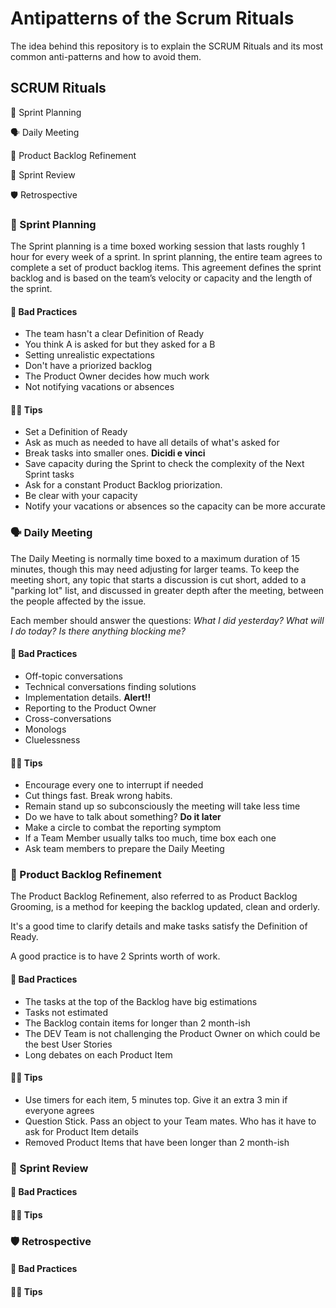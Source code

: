 # Antipatterns of the Scrum Rituals

The idea behind this repository is to explain the SCRUM Rituals and its most common anti-patterns and how to avoid them.

## SCRUM Rituals

🏁 Sprint Planning

🗣️ Daily Meeting

📝 Product Backlog Refinement

🎉 Sprint Review

🛡️ Retrospective



### 🏁 Sprint Planning

The Sprint planning is a time boxed working session that lasts roughly 1 hour for every week of a sprint. In sprint planning, the entire team agrees to complete a set of product backlog items. This agreement defines the sprint backlog and is based on the team’s velocity or capacity and the length of the sprint.

#### 🙅 Bad Practices

- The team hasn't a clear Definition of Ready
- You think A is asked for but they asked for a B
- Setting unrealistic expectations
- Don't have a priorized backlog
- The Product Owner decides how much work
- Not notifying vacations or absences

#### 👨‍🏫 Tips

- Set a Definition of Ready
- Ask as much as needed to have all details of what's asked for
- Break tasks into smaller ones. **Dicidi e vinci**
- Save capacity during the Sprint to check the complexity of the Next Sprint tasks
- Ask for a constant Product Backlog priorization.
- Be clear with your capacity
- Notify your vacations or absences so the capacity can be more accurate

### 🗣️ Daily Meeting

The Daily Meeting is normally time boxed to a maximum duration of 15 minutes, though this may need adjusting for larger teams. To keep the meeting short, any topic that starts a discussion is cut short, added to a "parking lot" list, and discussed in greater depth after the meeting, between the people affected by the issue.

Each member should answer the questions: _What I did yesterday? What will I do today? Is there anything blocking me?_

#### 🙅 Bad Practices

- Off-topic conversations
- Technical conversations finding solutions
- Implementation details. **Alert!!**
- Reporting to the Product Owner
- Cross-conversations
- Monologs
- Cluelessness

#### 👨‍🏫 Tips

- Encourage every one to interrupt if needed
- Cut things fast. Break wrong habits.
- Remain stand up so subconsciously the meeting will take less time
- Do we have to talk about something? **Do it later**
- Make a circle to combat the reporting symptom
- If a Team Member usually talks too much, time box each one
- Ask team members to prepare the Daily Meeting

### 📝 Product Backlog Refinement

The Product Backlog Refinement, also referred to as Product Backlog Grooming, is a method for keeping the backlog updated, clean and orderly.

It's a good time to clarify details and make tasks satisfy the Definition of Ready.

A good practice is to have 2 Sprints worth of work.

#### 🙅 Bad Practices

- The tasks at the top of the Backlog have big estimations
- Tasks not estimated
- The Backlog contain items for longer than 2 month-ish
- The DEV Team is not challenging the Product Owner on which could be the best User Stories
- Long debates on each Product Item

#### 👨‍🏫 Tips

- Use timers for each item, 5 minutes top. Give it an extra 3 min if everyone agrees
- Question Stick. Pass an object to your Team mates. Who has it have to ask for Product Item details
- Removed Product Items that have been longer than 2 month-ish

### 🎉 Sprint Review

#### 🙅 Bad Practices

#### 👨‍🏫 Tips

### 🛡️ Retrospective

#### 🙅 Bad Practices

#### 👨‍🏫 Tips
